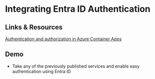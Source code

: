 # Integrating Entra ID Authentication 

## Links & Resources

[Authentication and authorization in Azure Container Apps](https://learn.microsoft.com/en-us/azure/container-apps/authentication)

## Demo

- Take any of the previously published services and enable easy authentication using Entra ID